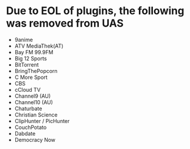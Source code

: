 # Due to EOL of plugins, the following was removed from UAS

* 9anime
* ATV MediaThek(AT)
* Bay FM 99.9FM
* Big 12 Sports
* BitTorrent
* BringThePopcorn
* C More Sport
* CBS
* cCloud TV
* Channel9 (AU)
* Channel10 (AU)
* Chaturbate
* Christian Science
* ClipHunter / PicHunter
* CouchPotato
* Dabdate
* Democracy Now

